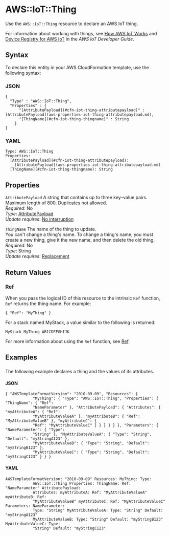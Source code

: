 # AWS::IoT::Thing<a name="aws-resource-iot-thing"></a>

Use the `AWS::IoT::Thing` resource to declare an AWS IoT thing\.

For information about working with things, see [How AWS IoT Works](https://docs.aws.amazon.com/iot/latest/developerguide/aws-iot-how-it-works.html) and [Device Registry for AWS IoT](https://docs.aws.amazon.com/iot/latest/developerguide/thing-registry.html) in the *AWS IoT Developer Guide*\.

## Syntax<a name="aws-resource-iot-thing-syntax"></a>

To declare this entity in your AWS CloudFormation template, use the following syntax:

### JSON<a name="aws-resource-iot-thing-syntax.json"></a>

```
{
  "Type" : "AWS::IoT::Thing",
  "Properties" : {
      "[AttributePayload](#cfn-iot-thing-attributepayload)" : [AttributePayload](aws-properties-iot-thing-attributepayload.md),
      "[ThingName](#cfn-iot-thing-thingname)" : String
    }
}
```

### YAML<a name="aws-resource-iot-thing-syntax.yaml"></a>

```
Type: AWS::IoT::Thing
Properties: 
  [AttributePayload](#cfn-iot-thing-attributepayload): 
    [AttributePayload](aws-properties-iot-thing-attributepayload.md)
  [ThingName](#cfn-iot-thing-thingname): String
```

## Properties<a name="aws-resource-iot-thing-properties"></a>

`AttributePayload`  <a name="cfn-iot-thing-attributepayload"></a>
A string that contains up to three key–value pairs\. Maximum length of 800\. Duplicates not allowed\.  
*Required*: No  
*Type*: [AttributePayload](aws-properties-iot-thing-attributepayload.md)  
*Update requires*: [No interruption](https://docs.aws.amazon.com/AWSCloudFormation/latest/UserGuide/using-cfn-updating-stacks-update-behaviors.html#update-no-interrupt)

`ThingName`  <a name="cfn-iot-thing-thingname"></a>
The name of the thing to update\.  
You can't change a thing's name\. To change a thing's name, you must create a new thing, give it the new name, and then delete the old thing\.  
*Required*: No  
*Type*: String  
*Update requires*: [Replacement](https://docs.aws.amazon.com/AWSCloudFormation/latest/UserGuide/using-cfn-updating-stacks-update-behaviors.html#update-replacement)

## Return Values<a name="aws-resource-iot-thing-return-values"></a>

### Ref<a name="aws-resource-iot-thing-return-values-ref"></a>

 When you pass the logical ID of this resource to the intrinsic `Ref` function, `Ref` returns the thing name\. For example:

 `{ "Ref": "MyThing" }` 

For a stack named MyStack, a value similar to the following is returned:

 `MyStack-MyThing-AB1CDEFGHIJK` 

For more information about using the `Ref` function, see [Ref](https://docs.aws.amazon.com/AWSCloudFormation/latest/UserGuide/intrinsic-function-reference-ref.html)\.

## Examples<a name="aws-resource-iot-thing--examples"></a>

### <a name="aws-resource-iot-thing--examples--"></a>

The following example declares a thing and the values of its attributes\.

#### JSON<a name="aws-resource-iot-thing--examples----json"></a>

```
{ "AWSTemplateFormatVersion": "2010-09-09", "Resources": {
            "MyThing": { "Type": "AWS::IoT::Thing", "Properties": { "ThingName": { "Ref":
            "NameParameter" }, "AttributePayload": { "Attributes": { "myAttributeA": { "Ref":
            "MyAttributeValueA" }, "myAttributeB": { "Ref": "MyAttributeValueB" }, "myAttributeC": {
            "Ref": "MyAttributeValueC" } } } } } }, "Parameters": { "NameParameter": { "Type":
            "String" }, "MyAttributeValueA": { "Type": "String", "Default": "myStringA123" },
            "MyAttributeValueB": { "Type": "String", "Default": "myStringB123" },
            "MyAttributeValueC": { "Type": "String", "Default": "myStringC123" } } }
```

#### YAML<a name="aws-resource-iot-thing--examples----yaml"></a>

```
AWSTemplateFormatVersion: "2010-09-09" Resources: MyThing: Type:
            AWS::IoT::Thing Properties: ThingName: Ref: "NameParameter" AttributePayload:
            Attributes: myAttributeA: Ref: "MyAttributeValueA" myAttributeB: Ref:
            "MyAttributeValueB" myAttributeC: Ref: "MyAttributeValueC" Parameters: NameParameter:
            Type: "String" MyAttributeValueA: Type: "String" Default: "myStringA123"
            MyAttributeValueB: Type: "String" Default: "myStringB123" MyAttributeValueC: Type:
            "String" Default: "myStringC123"
```